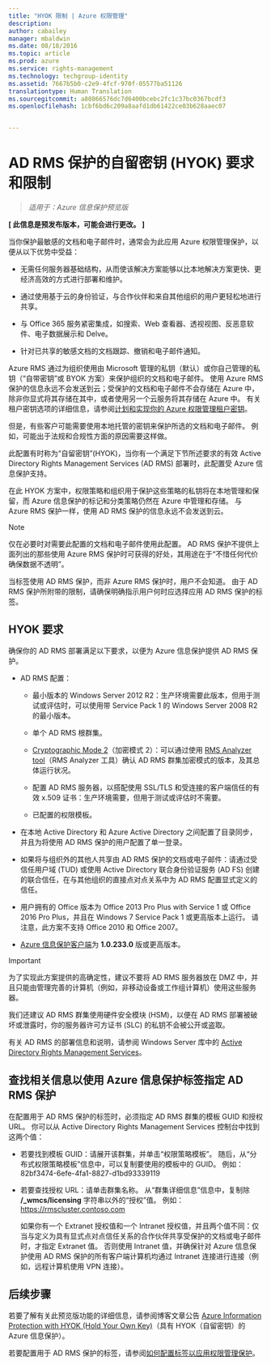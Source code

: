 ```yaml
---
title: "HYOK 限制 | Azure 权限管理"
description: 
author: cabailey
manager: mbaldwin
ms.date: 08/18/2016
ms.topic: article
ms.prod: azure
ms.service: rights-management
ms.technology: techgroup-identity
ms.assetid: 7667b5b0-c2e9-4fcf-970f-05577ba51126
translationtype: Human Translation
ms.sourcegitcommit: a80866576dc7d6400bcebc2fc1c37bc0367bcdf3
ms.openlocfilehash: 1cbf6bd6c209a8aafd1db61422ce03b628aaec07


---
```


# AD RMS 保护的自留密钥 (HYOK) 要求和限制

>*适用于：Azure 信息保护预览版*

**[ 此信息是预发布版本，可能会进行更改。 ]**

当你保护最敏感的文档和电子邮件时，通常会为此应用 Azure 权限管理保护，以便从以下优势中受益：

- 无需任何服务器基础结构，从而使该解决方案能够以比本地解决方案更快、更经济高效的方式进行部署和维护。

- 通过使用基于云的身份验证，与合作伙伴和来自其他组织的用户更轻松地进行共享。

- 与 Office 365 服务紧密集成，如搜索、Web 查看器、透视视图、反恶意软件、电子数据展示和 Delve。

- 针对已共享的敏感文档的文档跟踪、撤销和电子邮件通知。

Azure RMS 通过为组织使用由 Microsoft 管理的私钥（默认）或你自己管理的私钥（“自带密钥”或 BYOK 方案）来保护组织的文档和电子邮件。 使用 Azure RMS 保护的信息永远不会发送到云；受保护的文档和电子邮件不会存储在 Azure 中，除非你显式将其存储在其中，或者使用另一个云服务将其存储在 Azure 中。 有关租户密钥选项的详细信息，请参阅[计划和实现你的 Azure 权限管理租户密钥](../plan-design/plan-implement-tenant-key.md)。 

但是，有些客户可能需要使用本地托管的密钥来保护所选的文档和电子邮件。 例如，可能出于法规和合规性方面的原因需要这样做。 

此配置有时称为“自留密钥”(HYOK)，当你有一个满足下节所述要求的有效 Active Directory Rights Management Services (AD RMS) 部署时，此配置受 Azure 信息保护支持。 

在此 HYOK 方案中，权限策略和组织用于保护这些策略的私钥将在本地管理和保留，而 Azure 信息保护的标记和分类策略仍然在 Azure 中管理和存储。 与 Azure RMS 保护一样，使用 AD RMS 保护的信息永远不会发送到云。

> [!NOTE]
> 仅在必要时对需要此配置的文档和电子邮件使用此配置。 AD RMS 保护不提供上面列出的那些使用 Azure RMS 保护时可获得的好处，其用途在于“不惜任何代价确保数据不透明”。

当标签使用 AD RMS 保护，而非 Azure RMS 保护时，用户不会知道。 由于 AD RMS 保护所附带的限制，请确保明确指示用户何时应选择应用 AD RMS 保护的标签。

## HYOK 要求

确保你的 AD RMS 部署满足以下要求，以便为 Azure 信息保护提供 AD RMS 保护。

- AD RMS 配置：
    
    - 最小版本的 Windows Server 2012 R2：生产环境需要此版本，但用于测试或评估时，可以使用带 Service Pack 1 的 Windows Server 2008 R2 的最小版本。
    
    - 单个 AD RMS 根群集。
    
    - [Cryptographic Mode 2](https://technet.microsoft.com/library/hh867439.aspx)（加密模式 2）：可以通过使用 [RMS Analyzer tool](https://www.microsoft.com/en-us/download/details.aspx?id=46437)（RMS Analyzer 工具）确认 AD RMS 群集加密模式的版本，及其总体运行状况。   
    
    - 配置 AD RMS 服务器，以搭配使用 SSL/TLS 和受连接的客户端信任的有效 x.509 证书：生产环境需要，但用于测试或评估时不需要。
    
    - 已配置的权限模板。

- 在本地 Active Directory 和 Azure Active Directory 之间配置了目录同步，并且为将使用 AD RMS 保护的用户配置了单一登录。

- 如果将与组织外的其他人共享由 AD RMS 保护的文档或电子邮件：请通过受信任用户域 (TUD) 或使用 Active Directory 联合身份验证服务 (AD FS) 创建的联合信任，在与其他组织的直接点对点关系中为 AD RMS 配置显式定义的信任。

- 用户拥有的 Office 版本为 Office 2013 Pro Plus with Service 1 或 Office 2016 Pro Plus，并且在 Windows 7 Service Pack 1 或更高版本上运行。 请注意，此方案不支持 Office 2010 和 Office 2007。

- [Azure 信息保护客户端](info-protect-client.md)为 **1.0.233.0** 版或更高版本。

> [!IMPORTANT]
> 为了实现此方案提供的高确定性，建议不要将 AD RMS 服务器放在 DMZ 中，并且只能由管理完善的计算机（例如，非移动设备或工作组计算机）使用这些服务器。 
> 
> 我们还建议 AD RMS 群集使用硬件安全模块 (HSM)，以便在 AD RMS 部署被破坏或泄露时，你的服务器许可方证书 (SLC) 的私钥不会被公开或盗取。 

有关 AD RMS 的部署信息和说明，请参阅 Windows Server 库中的 [Active Directory Rights Management Services](https://technet.microsoft.com/library/hh831364.aspx)。 


## 查找相关信息以使用 Azure 信息保护标签指定 AD RMS 保护

在配置用于 AD RMS 保护的标签时，必须指定 AD RMS 群集的模板 GUID 和授权 URL。 你可以从 Active Directory Rights Management Services 控制台中找到这两个值：

- 若要找到模板 GUID：请展开该群集，并单击“权限策略模板”。 随后，从“分布式权限策略模板”信息中，可以复制要使用的模板中的 GUID。 例如：82bf3474-6efe-4fa1-8827-d1bd93339119

- 若要查找授权 URL：请单击群集名称。 从“群集详细信息”信息中，复制除 **/_wmcs/licensing** 字符串以外的“授权”值。 例如：https://rmscluster.contoso.com 
    
    如果你有一个 Extranet 授权值和一个 Intranet 授权值，并且两个值不同：仅当与定义为具有显式点对点信任关系的合作伙伴共享受保护的文档或电子邮件时，才指定 Extranet 值。 否则使用 Intranet 值，并确保针对 Azure 信息保护使用 AD RMS 保护的所有客户端计算机均通过 Intranet 连接进行连接（例如，远程计算机使用 VPN 连接）。

## 后续步骤

若要了解有关此预览版功能的详细信息，请参阅博客文章公告 [Azure Information Protection with HYOK (Hold Your Own Key)](https://blogs.technet.microsoft.com/enterprisemobility/2016/08/10/azure-information-protection-with-hyok-hold-your-own-key/)（具有 HYOK（自留密钥）的 Azure 信息保护）。

若要配置用于 AD RMS 保护的标签，请参阅[如何配置标签以应用权限管理保护](configure-policy-protection.md)。 



<!--HONumber=Aug16_HO3-->



